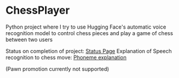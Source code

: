# ChessPlayer
Python project where I try to use Hugging Face's automatic voice recognition model to control chess pieces and play a game of chess between two users


Status on completion of project: [Status Page](https://github.com/Anavami-Isa/ChessPlayer/blob/main/Status.md)
Explanation of Speech recognition to chess move: [Phoneme explanation](https://github.com/Anavami-Isa/ChessPlayer/blob/master/Phoneme.txt)

(Pawn promotion currently not supported)
